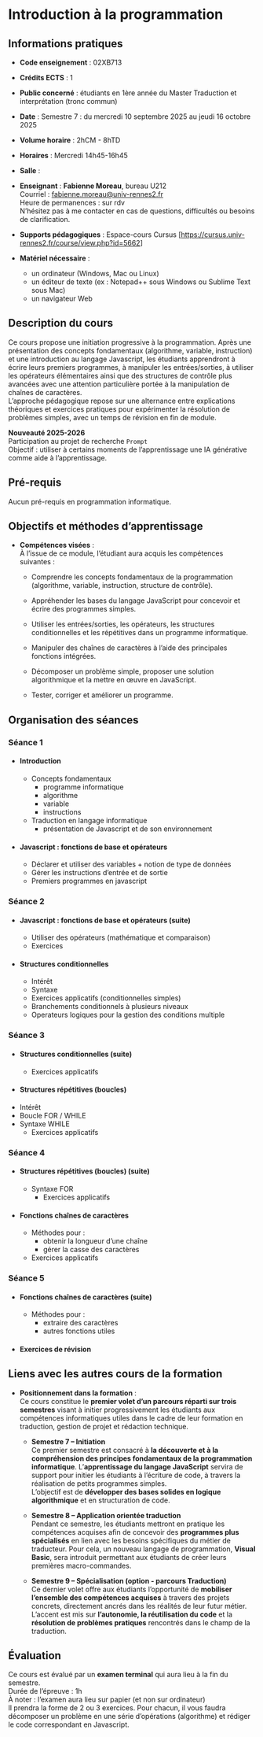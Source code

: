 <h1 id="introduction-à-la-programmation">Introduction à la programmation</h1>
<h2 id="informations-pratiques">Informations pratiques</h2>
<ul>
<li>
<p><strong>Code enseignement</strong> : 02XB713</p>
</li>
<li>
<p><strong>Crédits ECTS</strong> : 1</p>
</li>
<li>
<p><strong>Public concerné</strong> : étudiants en 1ère année du Master Traduction et interprétation (tronc commun)</p>
</li>
<li>
<p><strong>Date</strong> :	Semestre 7 : du mercredi 10 septembre 2025 au jeudi 16 octobre 2025</p>
</li>
<li>
<p><strong>Volume horaire</strong> : 2hCM - 8hTD</p>
</li>
<li>
<p><strong>Horaires</strong> : Mercredi 14h45-16h45</p>
</li>
<li>
<p><strong>Salle</strong> :</p>
</li>
<li>
<p><strong>Enseignant</strong> : <strong>Fabienne Moreau</strong>, bureau U212<br>
Courriel :  <a href="mailto:fabienne.moreau@univ-rennes2.fr">fabienne.moreau@univ-rennes2.fr</a><br>
Heure de permanences : sur rdv<br>
N’hésitez pas à me contacter en cas de questions, difficultés ou besoins de clarification.</p>
</li>
<li>
<p><strong>Supports pédagogiques</strong> :  Espace-cours Cursus [<a href="https://cursus.univ-rennes2.fr/course/view.php?id=5662">https://cursus.univ-rennes2.fr/course/view.php?id=5662</a>]</p>
</li>
<li>
<p><strong>Matériel nécessaire</strong> :</p>
<ul>
<li>un ordinateur (Windows, Mac ou Linux)</li>
<li>un éditeur de texte (ex : Notepad++ sous Windows ou Sublime Text sous Mac)</li>
<li>un navigateur Web</li>
</ul>
</li>
</ul>
<h2 id="description-du-cours"><strong>Description du cours</strong></h2>
<p>Ce cours propose une initiation progressive à la programmation. Après une présentation des concepts fondamentaux (algorithme, variable, instruction) et une introduction au langage Javascript, les étudiants apprendront à écrire leurs premiers programmes, à manipuler les entrées/sorties, à utiliser les opérateurs élémentaires ainsi que des structures de contrôle plus avancées avec une attention particulière portée à la manipulation de chaînes de caractères.<br>
L’approche pédagogique repose sur une alternance entre explications théoriques et exercices pratiques pour expérimenter la résolution de problèmes simples, avec un temps de révision en fin de module.</p>
<p><strong>Nouveauté 2025-2026</strong><br>
Participation au projet de recherche <code>Prompt</code><br>
Objectif : utiliser à certains moments de l’apprentissage une IA générative comme  aide à l’apprentissage.</p>
<h2 id="pré-requis"><strong>Pré-requis</strong></h2>
<p>Aucun pré-requis en programmation informatique.</p>
<h2 id="objectifs-et-méthodes-d’apprentissage"><strong>Objectifs et méthodes d’apprentissage</strong></h2>
<ul>
<li>
<p><strong>Compétences visées</strong> :<br>
À l’issue de ce module, l’étudiant aura acquis les compétences suivantes :</p>
<ul>
<li>
<p>Comprendre les concepts fondamentaux de la programmation (algorithme, variable, instruction, structure de contrôle).</p>
</li>
<li>
<p>Appréhender les bases du langage JavaScript pour concevoir et écrire des programmes simples.</p>
</li>
<li>
<p>Utiliser les entrées/sorties, les opérateurs, les structures conditionnelles et les répétitives dans un programme informatique.</p>
</li>
<li>
<p>Manipuler des chaînes de caractères à l’aide des principales fonctions intégrées.</p>
</li>
<li>
<p>Décomposer un problème simple, proposer une solution algorithmique et la mettre en œuvre en JavaScript.</p>
</li>
<li>
<p>Tester, corriger et améliorer un programme.</p>
</li>
</ul>
</li>
</ul>
<h2 id="organisation-des-séances">Organisation des séances</h2>
<h3 id="séance-1">Séance 1</h3>
<ul>
<li>
<h4 id="introduction">Introduction</h4>
<ul>
<li>Concepts fondamentaux
<ul>
<li>programme informatique</li>
<li>algorithme</li>
<li>variable</li>
<li>instructions</li>
</ul>
</li>
<li>Traduction en langage informatique
<ul>
<li>présentation de Javascript et de son environnement</li>
</ul>
</li>
</ul>
</li>
<li>
<h4 id="javascript--fonctions-de-base-et-opérateurs">Javascript : fonctions de base et opérateurs</h4>
<ul>
<li>Déclarer et utiliser des variables + notion de type de données</li>
<li>Gérer les instructions d’entrée et de sortie</li>
<li>Premiers programmes en javascript</li>
</ul>
</li>
</ul>
<h3 id="séance-2">Séance 2</h3>
<ul>
<li>
<h4 id="javascript--fonctions-de-base-et-opérateurs-suite">Javascript : fonctions de base et opérateurs (suite)</h4>
<ul>
<li>Utiliser des opérateurs (mathématique et comparaison)</li>
<li>Exercices</li>
</ul>
</li>
<li>
<h4 id="structures-conditionnelles">Structures conditionnelles</h4>
<ul>
<li>Intérêt</li>
<li>Syntaxe</li>
<li>Exercices applicatifs (conditionnelles simples)</li>
<li>Branchements conditionnels à plusieurs niveaux</li>
<li>Operateurs logiques pour la gestion des conditions multiple</li>
</ul>
</li>
</ul>
<h3 id="séance-3">Séance 3</h3>
<ul>
<li>
<h4 id="structures-conditionnelles-suite">Structures conditionnelles (suite)</h4>
<ul>
<li>Exercices applicatifs</li>
</ul>
</li>
<li>
<h4 id="structures-répétitives-boucles">Structures répétitives (boucles)</h4>
</li>
<li>Intérêt</li>
<li>Boucle FOR / WHILE</li>
<li>Syntaxe WHILE
<ul>
<li>Exercices applicatifs</li>
</ul>
</li>
</ul>
<h3 id="séance-4">Séance 4</h3>
<ul>
<li>
<h4 id="structures-répétitives-boucles-suite">Structures répétitives (boucles) (suite)</h4>
<ul>
<li>Syntaxe FOR
<ul>
<li>Exercices applicatifs</li>
</ul>
</li>
</ul>
</li>
<li>
<h4 id="fonctions-chaînes-de-caractères">Fonctions chaînes de caractères</h4>
<ul>
<li>Méthodes pour :
<ul>
<li>obtenir la longueur d’une chaîne</li>
<li>gérer la casse des caractères</li>
</ul>
</li>
<li>Exercices applicatifs</li>
</ul>
</li>
</ul>
<h3 id="séance-5">Séance 5</h3>
<ul>
<li>
<h4 id="fonctions-chaînes-de-caractères-suite">Fonctions chaînes de caractères (suite)</h4>
<ul>
<li>Méthodes pour :
<ul>
<li>extraire des caractères</li>
<li>autres fonctions utiles</li>
</ul>
</li>
</ul>
</li>
<li>
<h4 id="exercices-de-révision">Exercices de révision</h4>
</li>
</ul>
<h2 id="liens-avec-les-autres-cours-de-la-formation"><strong>Liens avec les autres cours de la formation</strong></h2>
<ul>
<li>
<p><strong>Positionnement  dans la formation</strong>  :<br>
Ce cours constitue le  <strong>premier volet d’un parcours réparti sur  trois semestres</strong>  visant à initier progressivement les étudiants aux compétences informatiques utiles dans le cadre de leur formation en traduction, gestion de projet et rédaction technique.</p>
<ul>
<li>
<p><strong>Semestre 7 – Initiation</strong><br>
Ce premier semestre est consacré à <strong>la découverte et à la compréhension des principes fondamentaux de la programmation informatique</strong>. L’<strong>apprentissage du langage JavaScript</strong> servira de support pour initier les étudiants à l’écriture de code, à travers la réalisation de petits programmes simples.<br>
L’objectif est de <strong>développer des bases solides en  logique algorithmique</strong> et en structuration de code.</p>
</li>
<li>
<p><strong>Semestre 8 – Application orientée traduction</strong><br>
Pendant ce semestre, les étudiants mettront en pratique les compétences acquises afin de concevoir des  <strong>programmes plus spécialisés</strong> en lien avec les besoins spécifiques du métier de traducteur. Pour cela, un nouveau langage de programmation,  <strong>Visual Basic</strong>, sera introduit  permettant aux étudiants de créer leurs premières macro-commandes.</p>
</li>
<li>
<p><strong>Semestre 9 – Spécialisation (option - parcours Traduction)</strong><br>
Ce dernier volet offre aux étudiants l’opportunité de <strong>mobiliser l’ensemble des compétences acquises</strong> à travers des projets concrets, directement ancrés dans les réalités de leur futur métier. L’accent est mis sur <strong>l’autonomie, la réutilisation du code</strong> et la <strong>résolution de problèmes pratiques</strong> rencontrés dans le champ de la traduction.</p>
</li>
</ul>
</li>
</ul>
<h2 id="évaluation">Évaluation</h2>
<p>Ce cours est évalué par un <strong>examen terminal</strong> qui aura lieu à la fin du semestre.<br>
Durée de l’épreuve : 1h<br>
À noter : l’examen aura lieu sur papier (et non sur ordinateur)<br>
Il prendra la forme de 2 ou 3 exercices. Pour chacun, il vous faudra décomposer un problème en  une série d’opérations (algorithme) et rédiger  le code correspondant en Javascript.</p>

